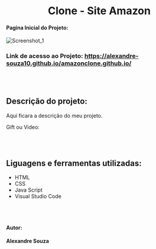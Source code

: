 <h1 align="center">Clone - Site Amazon</h1>

#### Pagina Inicial do Projeto: 
![Screenshot_1](https://github.com/alexandre-souza10/amazonclone.github.io/assets/74196527/a31e80ab-2ffb-453b-9379-6ecfdd7cccc6)

### Link de acesso ao Projeto: https://alexandre-souza10.github.io/amazonclone.github.io/

<br></br>
## Descrição do projeto:
Aqui ficara a descrição do meu projeto.

Gift ou Video:

<br></br>
## Liguagens e ferramentas utilizadas:
- HTML
- CSS
- Java Script
- Visual Studio Code

<br></br>

#### Autor: 
**Alexandre Souza**
